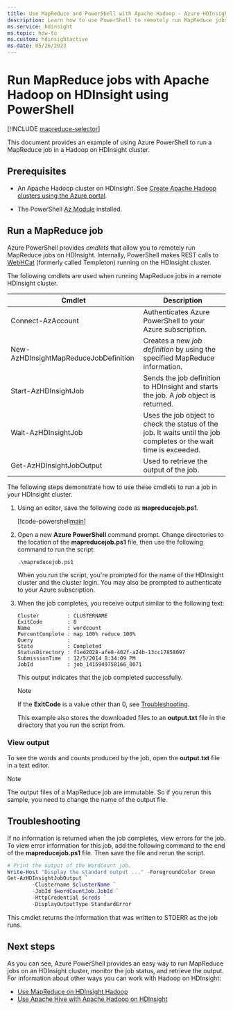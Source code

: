 ```yaml
---
title: Use MapReduce and PowerShell with Apache Hadoop - Azure HDInsight 
description: Learn how to use PowerShell to remotely run MapReduce jobs with Apache Hadoop on HDInsight.
ms.service: hdinsight
ms.topic: how-to
ms.custom: hdinsightactive
ms.date: 05/26/2023
---
```


# Run MapReduce jobs with Apache Hadoop on HDInsight using PowerShell

[!INCLUDE [mapreduce-selector](../includes/hdinsight-selector-use-mapreduce.md)]

This document provides an example of using Azure PowerShell to run a MapReduce job in a Hadoop on HDInsight cluster.

## Prerequisites

* An Apache Hadoop cluster on HDInsight. See [Create Apache Hadoop clusters using the Azure portal](../hdinsight-hadoop-create-linux-clusters-portal.md).

* The PowerShell [Az Module](/powershell/azure/) installed.

## Run a MapReduce job

Azure PowerShell provides *cmdlets* that allow you to remotely run MapReduce jobs on HDInsight. Internally, PowerShell makes REST calls to [WebHCat](https://cwiki.apache.org/confluence/display/Hive/WebHCat) (formerly called Templeton) running on the HDInsight cluster.

The following cmdlets are used when running MapReduce jobs in a remote HDInsight cluster.

|Cmdlet | Description |
|---|---|
|Connect-AzAccount|Authenticates Azure PowerShell to your Azure subscription.|
|New-AzHDInsightMapReduceJobDefinition|Creates a new *job definition* by using the specified MapReduce information.|
|Start-AzHDInsightJob|Sends the job definition to HDInsight and starts the job. A *job* object is returned.|
|Wait-AzHDInsightJob|Uses the job object to check the status of the job. It waits until the job completes or the wait time is exceeded.|
|Get-AzHDInsightJobOutput|Used to retrieve the output of the job.|

The following steps demonstrate how to use these cmdlets to run a job in your HDInsight cluster.

1. Using an editor, save the following code as **mapreducejob.ps1**.

    [!code-powershell[main](../../../powershell_scripts/hdinsight/use-mapreduce/use-mapreduce.ps1?range=5-69)]

2. Open a new **Azure PowerShell** command prompt. Change directories to the location of the **mapreducejob.ps1** file, then use the following command to run the script:

    ```azurepowershell
    .\mapreducejob.ps1
    ```

    When you run the script, you're prompted for the name of the HDInsight cluster and the cluster login. You may also be prompted to authenticate to your Azure subscription.

3. When the job completes, you receive output similar to the following text:

    ```output
    Cluster         : CLUSTERNAME
    ExitCode        : 0
    Name            : wordcount
    PercentComplete : map 100% reduce 100%
    Query           :
    State           : Completed
    StatusDirectory : f1ed2028-afe8-402f-a24b-13cc17858097
    SubmissionTime  : 12/5/2014 8:34:09 PM
    JobId           : job_1415949758166_0071
    ```

    This output indicates that the job completed successfully.

    > [!NOTE]  
    > If the **ExitCode** is a value other than 0, see [Troubleshooting](#troubleshooting).

    This example also stores the downloaded files to an **output.txt** file in the directory that you run the script from.

### View output

To see the words and counts produced by the job, open the **output.txt** file in a text editor.

> [!NOTE]  
> The output files of a MapReduce job are immutable. So if you rerun this sample, you need to change the name of the output file.

## Troubleshooting

If no information is returned when the job completes, view errors for the job. To view error information for this job, add the following command to the end of the **mapreducejob.ps1** file. Then save the file and rerun the script.

```powershell
# Print the output of the WordCount job.
Write-Host "Display the standard output ..." -ForegroundColor Green
Get-AzHDInsightJobOutput `
        -Clustername $clusterName `
        -JobId $wordCountJob.JobId `
        -HttpCredential $creds `
        -DisplayOutputType StandardError
```

This cmdlet returns the information that was written to STDERR as the job runs.

## Next steps

As you can see, Azure PowerShell provides an easy way to run MapReduce jobs on an HDInsight cluster, monitor the job status, and retrieve the output. For information about other ways you can work with Hadoop on HDInsight:

* [Use MapReduce on HDInsight Hadoop](hdinsight-use-mapreduce.md)
* [Use Apache Hive with Apache Hadoop on HDInsight](hdinsight-use-hive.md)
